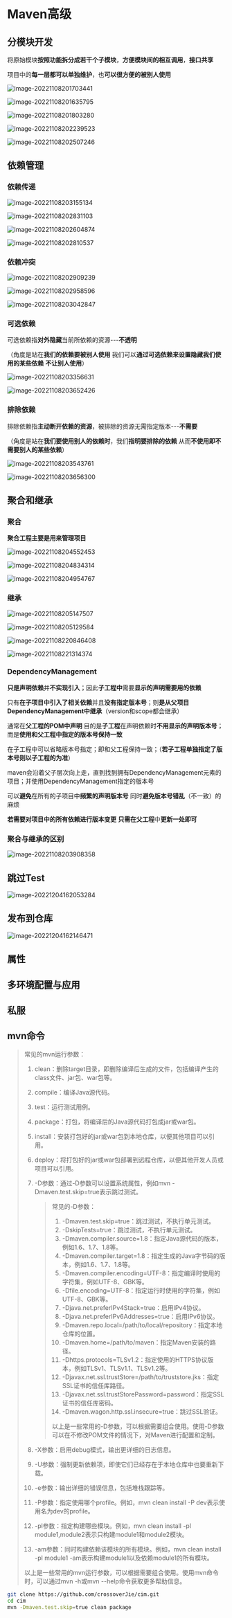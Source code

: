 # Maven高级

## 分模块开发

将原始模块**按照功能拆分成若干个子模块**，**方便模块间的相互调用**，**接口共享**

项目中的**每一层都可以单独维护**，也**可以很方便的被别人使用**

![image-20221108201703441](https://eddie-typora-image.oss-cn-shenzhen.aliyuncs.com/typora-user-images/image-20221108201703441.png)

![image-20221108201635795](https://eddie-typora-image.oss-cn-shenzhen.aliyuncs.com/typora-user-images/image-20221108201635795.png)

![image-20221108201803280](https://eddie-typora-image.oss-cn-shenzhen.aliyuncs.com/typora-user-images/image-20221108201803280.png)

![image-20221108202239523](https://eddie-typora-image.oss-cn-shenzhen.aliyuncs.com/typora-user-images/image-20221108202239523.png)

![image-20221108202507246](https://eddie-typora-image.oss-cn-shenzhen.aliyuncs.com/typora-user-images/image-20221108202507246.png)



## 依赖管理

### 依赖传递 

![image-20221108203155134](https://eddie-typora-image.oss-cn-shenzhen.aliyuncs.com/typora-user-images/image-20221108203155134.png)

![image-20221108202831103](https://eddie-typora-image.oss-cn-shenzhen.aliyuncs.com/typora-user-images/image-20221108202831103.png)

![image-20221108202604874](https://eddie-typora-image.oss-cn-shenzhen.aliyuncs.com/typora-user-images/image-20221108202604874.png)

![image-20221108202810537](https://eddie-typora-image.oss-cn-shenzhen.aliyuncs.com/typora-user-images/image-20221108202810537.png)

### 依赖冲突

![image-20221108202909239](https://eddie-typora-image.oss-cn-shenzhen.aliyuncs.com/typora-user-images/image-20221108202909239.png)

![image-20221108202958596](https://eddie-typora-image.oss-cn-shenzhen.aliyuncs.com/typora-user-images/image-20221108202958596.png)

![image-20221108203042847](https://eddie-typora-image.oss-cn-shenzhen.aliyuncs.com/typora-user-images/image-20221108203042847.png)

### 可选依赖 

可选依赖指**对外隐藏**当前所依赖的资源---**不透明**

（角度是站在**我们的依赖要被别人使用** 我们可以**通过可选依赖来设置隐藏我们使用的某些依赖** **不让别人使用**）

![image-20221108203356631](https://eddie-typora-image.oss-cn-shenzhen.aliyuncs.com/typora-user-images/image-20221108203356631.png)

![image-20221108203652426](https://eddie-typora-image.oss-cn-shenzhen.aliyuncs.com/typora-user-images/image-20221108203652426.png)

### 排除依赖

排除依赖指**主动断开依赖的资源**，被排除的资源无需指定版本---**不需要**

（角度是站在**我们要使用别人的依赖时**，我们**指明要排除的依赖** 从而**不使用即不需要别人的某些依赖**）

![image-20221108203543761](https://eddie-typora-image.oss-cn-shenzhen.aliyuncs.com/typora-user-images/image-20221108203543761.png)

![image-20221108203656300](https://eddie-typora-image.oss-cn-shenzhen.aliyuncs.com/typora-user-images/image-20221108203656300.png)

## 聚合和继承

### 聚合

**聚合工程主要是用来管理项目**

![image-20221108204552453](https://eddie-typora-image.oss-cn-shenzhen.aliyuncs.com/typora-user-images/image-20221108204552453.png)

![image-20221108204834314](https://eddie-typora-image.oss-cn-shenzhen.aliyuncs.com/typora-user-images/image-20221108204834314.png)

![image-20221108204954767](https://eddie-typora-image.oss-cn-shenzhen.aliyuncs.com/typora-user-images/image-20221108204954767.png)

### 继承

![image-20221108205147507](https://eddie-typora-image.oss-cn-shenzhen.aliyuncs.com/typora-user-images/image-20221108205147507.png)

![image-20221108205129584](https://eddie-typora-image.oss-cn-shenzhen.aliyuncs.com/typora-user-images/image-20221108205129584.png)

![image-20221108220846408](https://eddie-typora-image.oss-cn-shenzhen.aliyuncs.com/typora-user-images/image-20221108220846408.png)

![image-20221108221314374](https://eddie-typora-image.oss-cn-shenzhen.aliyuncs.com/typora-user-images/image-20221108221314374.png)

### DependencyManagement

**只是声明依赖**并**不实现引入**；因此**子工程中**需要**显示的声明需要用的依赖**

只有**在子项目中引入了相关依赖**并且**没有指定版本号**；则**是从父项目DependencyManagement中继承**（version和scope都会继承）



通常在**父工程的POM中声明** 目的是**子工程**在声明依赖时**不用显示的声明版本号**；而是**使用和父工程中指定的版本号保持一致**

在子工程中可以省略版本号指定；即和父工程保持一致；（**若子工程单独指定了版本号则以子工程的为准**）

maven会沿着父子层次向上走，直到找到拥有DependencyManagement元素的项目；并使用DependencyManagement指定的版本号

可以**避免**在所有的子项目中**频繁的声明版本号** 同时**避免版本号错乱**（不一致）的麻烦

**若需要对项目中的所有依赖进行版本变更** **只需在父工程**中**更新一处即可**

### 聚合与继承的区别

![image-20221108203908358](https://eddie-typora-image.oss-cn-shenzhen.aliyuncs.com/typora-user-images/image-20221108203908358.png)

## 跳过Test

![image-20221204162053284](https://eddie-typora-image.oss-cn-shenzhen.aliyuncs.com/typora-user-images/image-20221204162053284.png)

## 发布到仓库

![image-20221204162146471](https://eddie-typora-image.oss-cn-shenzhen.aliyuncs.com/typora-user-images/image-20221204162146471.png)

## 属性



## 多环境配置与应用



## 私服



## mvn命令

> 常见的mvn运行参数：
>
> 1. clean：删除target目录，即删除编译后生成的文件，包括编译产生的class文件、jar包、war包等。
>
> 2. compile：编译Java源代码。
>
> 3. test：运行测试用例。
>
> 4. package：打包，将编译后的Java源代码打包成jar或war包。
>
> 5. install：安装打包好的jar或war包到本地仓库，以便其他项目可以引用。
>
> 6. deploy：将打包好的jar或war包部署到远程仓库，以便其他开发人员或项目可以引用。
>
> 7. -D参数：通过-D参数可以设置系统属性，例如mvn -Dmaven.test.skip=true表示跳过测试。
>
>    > 常见的-D参数：
>    >
>    > 1. -Dmaven.test.skip=true：跳过测试，不执行单元测试。
>    > 2. -DskipTests=true：跳过测试，不执行单元测试。
>    > 3. -Dmaven.compiler.source=1.8：指定Java源代码的版本，例如1.6、1.7、1.8等。
>    > 4. -Dmaven.compiler.target=1.8：指定生成的Java字节码的版本，例如1.6、1.7、1.8等。
>    > 5. -Dmaven.compiler.encoding=UTF-8：指定编译时使用的字符集，例如UTF-8、GBK等。
>    > 6. -Dfile.encoding=UTF-8：指定运行时使用的字符集，例如UTF-8、GBK等。
>    > 7. -Djava.net.preferIPv4Stack=true：启用IPv4协议。
>    > 8. -Djava.net.preferIPv6Addresses=true：启用IPv6协议。
>    > 9. -Dmaven.repo.local=/path/to/local/repository：指定本地仓库的位置。
>    > 10. -Dmaven.home=/path/to/maven：指定Maven安装的路径。
>    > 11. -Dhttps.protocols=TLSv1.2：指定使用的HTTPS协议版本，例如TLSv1、TLSv1.1、TLSv1.2等。
>    > 12. -Djavax.net.ssl.trustStore=/path/to/truststore.jks：指定SSL证书的信任库路径。
>    > 13. -Djavax.net.ssl.trustStorePassword=password：指定SSL证书的信任库密码。
>    > 14. -Dmaven.wagon.http.ssl.insecure=true：跳过SSL验证。
>    >
>    > 以上是一些常用的-D参数，可以根据需要组合使用。使用-D参数可以在不修改POM文件的情况下，对Maven进行配置和定制。
>
> 8. -X参数：启用debug模式，输出更详细的日志信息。
>
> 9. -U参数：强制更新依赖项，即使它们已经存在于本地仓库中也要重新下载。
>
> 10. -e参数：输出详细的错误信息，包括堆栈跟踪等。
>
> 11. -P参数：指定使用哪个profile。例如，mvn clean install -P dev表示使用名为dev的profile。
>
> 12. -pl参数：指定构建哪些模块。例如，mvn clean install -pl module1,module2表示只构建module1和module2模块。
>
> 13. -am参数：同时构建依赖该模块的所有模块。例如，mvn clean install -pl module1 -am表示构建module1以及依赖module1的所有模块。
>
> 以上是一些常用的mvn运行参数，可以根据需要组合使用。使用mvn命令时，可以通过mvn -h或mvn --help命令获取更多帮助信息。

```bash
git clone https://github.com/crossoverJie/cim.git
cd cim
mvn -Dmaven.test.skip=true clean package
```

